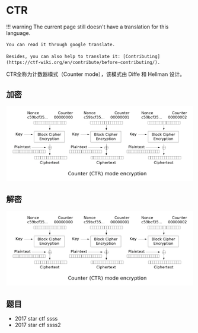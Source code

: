 # CTR
!!! warning
    The current page still doesn't have a translation for this language.

    You can read it through google translate.

    Besides, you can also help to translate it: [Contributing](https://ctf-wiki.org/en/contribute/before-contributing/).



CTR全称为计数器模式（Counter mode），该模式由 Diffe 和 Hellman 设计。

## 加密

![](./figure/ctr_encryption.png)

## 解密

![](./figure/ctr_encryption.png)

## 题目

- 2017 star ctf ssss
- 2017 star ctf ssss2